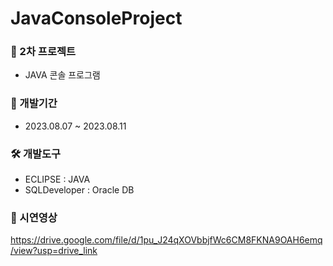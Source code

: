 # JavaConsoleProject

### 🚩 2차 프로젝트
- JAVA 콘솔 프로그램

### 📅 개발기간
- 2023.08.07 ~ 2023.08.11

### 🛠️ 개발도구
- ECLIPSE : JAVA
- SQLDeveloper : Oracle DB

### 📼 시연영상
https://drive.google.com/file/d/1pu_J24qXOVbbjfWc6CM8FKNA9OAH6emq/view?usp=drive_link
